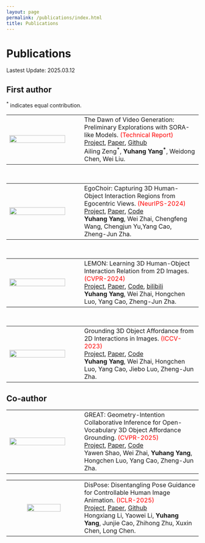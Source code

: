 ```yaml
---
layout: page
permalink: /publications/index.html
title: Publications
---
```


# Publications

Lastest Update: 2025.03.12
## First author
<sup>*</sup> indicates equal contribution.
<table style="width: 100%; table-layout: fixed;">
  <tr>
    <!-- 左栏：放置图像或GIF -->
    <td style="width: 35%;">
      <img src="https://yyvhang.github.io/images/VideoGen_Eval.png" width="90%" height="100%"/>
    </td>
    <td style="width: 55%;">
      The Dawn of Video Generation: Preliminary Explorations with SORA-like Models. <font color='red'>(Technical Report)</font> <br><a href="https://ailab-cvc.github.io/VideoGen-Eval/"><u>Project</u></a>, <a href="https://arxiv.org/pdf/2410.05227"><u>Paper</u></a>, <a href="https://github.com/AILab-CVC/VideoGen-Eval"><u>Github</u></a> <br>
      Ailing Zeng<sup>*</sup>, <strong>Yuhang Yang<sup>*</sup></strong>, Weidong Chen, Wei Liu.
    </td>
  </tr>
</table>
<br>
<table style="width: 100%; table-layout: fixed;">
  <tr>
    <!-- 左栏：放置图像或GIF -->
    <td style="width: 35%;">
      <img src="https://yyvhang.github.io/images/EgoChoir.gif" width="90%" height="100%"/>
    </td>
    <td style="width: 55%;">
      EgoChoir: Capturing 3D Human-Object Interaction Regions from Egocentric Views. <font color='red'>(NeurIPS-2024)</font> <br><a href="https://yyvhang.github.io/EgoChoir/"><u>Project</u></a>, <a href="https://arxiv.org/abs/2405.13659"><u>Paper</u></a>, <a href="https://github.com/yyvhang/EgoChoir_release?tab=readme-ov-file"><u>Code</u></a> <br>
      <strong>Yuhang Yang</strong>, Wei Zhai, Chengfeng Wang, Chengjun Yu,Yang Cao, Zheng-Jun Zha.
    </td>
  </tr>
</table>
<br>
<table style="width: 100%; table-layout: fixed;">
  <tr>
    <!-- 左栏：放置图像或GIF -->
    <td style="width: 35%;">
      <img src="https://yyvhang.github.io/images/LEMON.gif" width="90%" height="100%"/>
    </td>
    <td style="width: 55%;">
      LEMON: Learning 3D Human-Object Interaction Relation from 2D Images. <font color='red'>(CVPR-2024)</font> <br><a href="https://yyvhang.github.io/LEMON/"><u>Project</u></a>, <a href="https://arxiv.org/abs/2312.08963"><u>Paper</u></a>, <a href="https://github.com/yyvhang/lemon_3d"><u>Code</u></a>, <a href="https://www.bilibili.com/video/BV19H4y1c729/?spm_id_from=333.337.search-card.all.click&vd_source=a1202e8b3f4113eed71d8688aa647975"><u>bilibili</u></a> <br>
      <strong>Yuhang Yang</strong>, Wei Zhai, Hongchen Luo, Yang Cao, Zheng-Jun Zha.
    </td>
  </tr>
</table>
<br>
<table style="width: 100%; table-layout: fixed;">
  <tr>
    <!-- 左栏：放置图像或GIF -->
    <td style="width: 35%;">
      <img src="https://yyvhang.github.io/images/IAG.gif" width="90%" height="100%"/>
    </td>
    <td style="width: 55%;">
      Grounding 3D Object Affordance from 2D Interactions in Images. <font color='red'>(ICCV-2023)</font> <br><a href="https://yyvhang.github.io/publications/IAG/index.html"><u>Project</u></a>, <a href="https://arxiv.org/abs/2303.10437"><u>Paper</u></a>, <a href="https://github.com/yyvhang/IAGNet"><u>Code</u></a> <br>
      <strong>Yuhang Yang</strong>, Wei Zhai, Hongchen Luo, Yang Cao, Jiebo Luo, Zheng-Jun Zha.
    </td>
  </tr>
</table>

## Co-author
<table style="width: 100%; table-layout: fixed;">
  <tr>
    <!-- 左栏：放置图像或GIF -->
    <td style="width: 35%;">
      <img src="https://yyvhang.github.io/images/GREAT.png" width="90%" height="100%"/>
    </td>
    <td style="width: 55%;">
      GREAT: Geometry-Intention Collaborative Inference for Open-Vocabulary 3D Object Affordance Grounding. <font color='red'>(CVPR-2025)</font> <br><a href="https://yawen-shao.github.io/GREAT/"><u>Project</u></a>, <a href="https://arxiv.org/abs/2411.19626"><u>Paper</u></a>, <a href="https://github.com/yawen-shao/GREAT_code"><u>Code</u></a> <br>
      Yawen Shao, Wei Zhai, <strong>Yuhang Yang</strong>, Hongchen Luo, Yang Cao, Zheng-Jun Zha.
    </td>
  </tr>
</table>

<table style="width: 100%; table-layout: fixed;">
  <tr>
    <td style="width: 35%; text-align: center; vertical-align: middle;">
      <img src="https://yyvhang.github.io/images/Dispose.gif" width="70%" height="80%"/>
    </td>
    <td style="width: 55%;">
      DisPose: Disentangling Pose Guidance for Controllable Human Image Animation. <font color='red'>(ICLR-2025)</font> <br><a href="https://lihxxx.github.io/DisPose/"><u>Project</u></a>, <a href="https://arxiv.org/abs/2412.09349"><u>Paper</u></a>, <a href="https://github.com/lihxxx/DisPose"><u>Github</u></a> <br>
      Hongxiang Li, Yaowei Li, <strong>Yuhang Yang</strong>, Junjie Cao, Zhihong Zhu, Xuxin Chen, Long Chen.
    </td>
  </tr>
</table>
<br>
<table style="width: 100%; table-layout: fixed;">